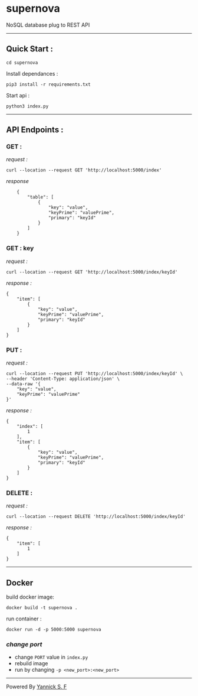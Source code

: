 # supernova
NoSQL database plug to REST API

---

## Quick Start : 

    cd supernova

Install dependances :  

    pip3 install -r requirements.txt

Start api :

    python3 index.py

---

## API Endpoints : 

### GET : 
*request :*

    curl --location --request GET 'http://localhost:5000/index'

*response*

        {
            "table": [
                {
                    "key": "value",
                    "keyPrime": "valuePrime",
                    "primary": "keyId"
                }
            ]
        }

### GET : key

*request :*

    curl --location --request GET 'http://localhost:5000/index/keyId'

*response :*

    {
        "item": [
            {
                "key": "value",
                "keyPrime": "valuePrime",
                "primary": "keyId"
            }
        ]
    }

### PUT : 
*request :*

    curl --location --request PUT 'http://localhost:5000/index/keyId' \
    --header 'Content-Type: application/json' \
    --data-raw '{
        "key": "value",
        "keyPrime": "valuePrime"
    }'

*response :*

    {
        "index": [
            1
        ],
        "item": [
            {
                "key": "value",
                "keyPrime": "valuePrime",
                "primary": "keyId"
            }
        ]
    }

### DELETE : 
*request :*

    curl --location --request DELETE 'http://localhost:5000/index/keyId'

*response :*

    {
        "item": [
            1
        ]
    }

--- 

## Docker 

build docker image:  

    docker build -t supernova .

run container :

    docker run -d -p 5000:5000 supernova


### ***change port***  

- change `PORT` value in `index.py` 
- rebuild image 
- run by changing `-p <new_port>:<new_port>`
 

--- 
Powered By [Yannick S. F](https://linktr.ee/Yannick_SF)